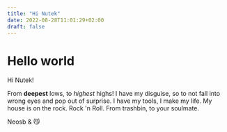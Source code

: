 ```yaml
---
title: "Hi Nutek"
date: 2022-08-28T11:01:29+02:00
draft: false
---
```


# Hello world

Hi Nutek!

From **deepest** lows, to *highest* highs! I have my disguise, so to
not fall into wrong eyes and pop out of surprise. I have my tools,
I make my life. My house is on the rock. Rock 'n Roll. From trashbin,
to your soulmate.

Neosb & 😼